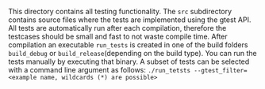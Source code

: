 This directory contains all testing functionality. The `src` subdirectory contains source files where the tests are implemented using the gtest API. All tests are automatically run after each compilation, therefore the testcases should be small and fast to not waste compile time. After compilation an executable `run_tests` is created in one of the build folders `build_debug` or `build_release`(depending on the build type). You can run the tests manually by executing that binary. A subset of tests can be selected with a command line argument as follows:
`./run_tetsts --gtest_filter=<example name, wildcards (*) are possible>`
